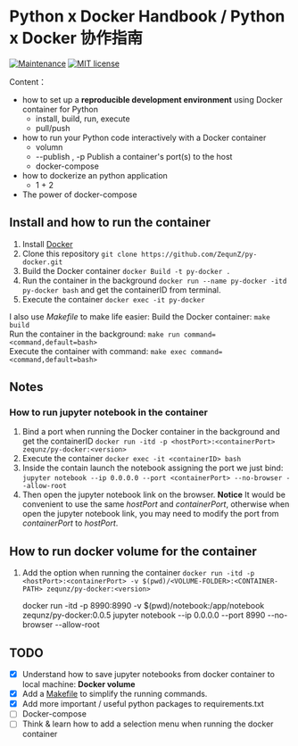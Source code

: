 # Python x Docker Handbook / Python x Docker 协作指南

[![Maintenance](https://img.shields.io/badge/Maintained%3F-yes-green.svg)](https://GitHub.com/Naereen/StrapDown.js/graphs/commit-activity)  [![MIT license](https://img.shields.io/badge/License-MIT-blue.svg)](./LICENSE)


Content：
- how to set up a **reproducible development environment** using Docker container for Python
   - install, build, run, execute
   - pull/push
- how to run your Python code interactively with a Docker container
   - volumn
   - --publish , -p  Publish a container's port(s) to the host
   - docker-compose
- how to dockerize an python application
  - 1 + 2
- The power of docker-compose
## Install and how to run the container

1. Install [Docker](https://www.docker.com/)  
2. Clone this repository `git clone https://github.com/ZequnZ/py-docker.git`  
3. Build the Docker container `docker Build -t py-docker .`  
4. Run the container in the background `docker run --name py-docker -itd py-docker bash` and get the containerID from terminal.  
5. Execute the container `docker exec -it py-docker`  

I also use *Makefile* to make life easier:
Build the Docker container: `make build`  
Run the container in the background: `make run command=<command,default=bash>`  
Execute the container with command: `make exec command=<command,default=bash>`  

## Notes

### How to run jupyter notebook in the container

1. Bind a port when running the Docker container in the background and get the containerID
   `docker run -itd -p <hostPort>:<containerPort> zequnz/py-docker:<version>`
2. Execute the container `docker exec -it <containerID> bash`
3. Inside the contain launch the notebook assigning the port we just bind:
   `jupyter notebook --ip 0.0.0.0 --port <containerPort> --no-browser --allow-root`
4. Then open the jupyter notebook link on the browser.
   **Notice**
   It would be convenient to use the same _hostPort_ and _containerPort_, otherwise when open the jupyter notebook link, you may need to modify the port from _containerPort_ to _hostPort_.

## How to run docker volume for the container

1. Add the option when running the container
   `docker run -itd -p <hostPort>:<containerPort> -v $(pwd)/<VOLUME-FOLDER>:<CONTAINER-PATH> zequnz/py-docker:<version>`

   docker run -itd -p 8990:8990 -v $(pwd)/notebook:/app/notebook zequnz/py-docker:0.0.5
   jupyter notebook --ip 0.0.0.0 --port 8990 --no-browser --allow-root

## TODO

- [x] Understand how to save jupyter notebooks from docker container to local machine: **Docker volume**  
- [x] Add a [Makefile](./Makefile) to simplify the running commands.  
- [x] Add more important / useful python packages to requirements.txt  
- [ ] Docker-compose
- [ ] Think & learn how to add a selection menu when running the docker container  
